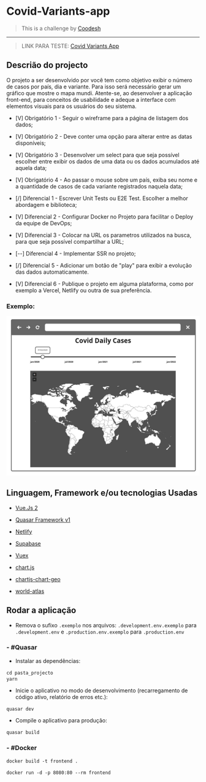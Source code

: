 # Covid-Variants-app
> 
>This is a challenge by [Coodesh](https://coodesh.com/)
>
> 
---
> 
> LINK PARA TESTE: [Covid Variants App](https://coodesh.com/)
>
> 

## Descrião do projecto

O projeto a ser desenvolvido por você tem como objetivo exibir o número de casos por país, dia e variante. Para isso será necessário gerar um gráfico que mostre o mapa mundi. Atente-se, ao desenvolver a aplicação front-end, para conceitos de usabilidade e adeque a interface com elementos visuais para os usuários do seu sistema.

 
- [V] Obrigatório 1 - Seguir o wireframe para a página de listagem dos dados;

- [V] Obrigatório 2 - Deve conter uma opção para alterar entre as datas disponíveis;

- [V] Obrigatório 3 - Desenvolver um select para que seja possível escolher entre exibir os dados de uma data ou os dados acumulados até aquela data;

- [V] Obrigatório 4 - Ao passar o mouse sobre um país, exiba seu nome e a quantidade de casos de cada variante registrados naquela data;

- [/] Diferencial 1 - Escrever Unit Tests ou E2E Test. Escolher a melhor abordagem e biblioteca;

- [V] Diferencial 2 - Configurar Docker no Projeto para facilitar o Deploy da equipe de DevOps;

- [V] Diferencial 3 - Colocar na URL os parametros utilizados na busca, para que seja possível compartilhar a URL;

- [--] Diferencial 4 - Implementar SSR no projeto;

- [/] Diferencial 5 - Adicionar um botão de "play" para exibir a evolução das dados automaticamente.

- [V] Diferencial 6 - Publique o projeto em alguma plataforma, como por exemplo a Vercel, Netlify ou outra de sua preferência.




### Exemplo:

![Exemplo](./wireframe.jpg)



##  Linguagem, Framework e/ou tecnologias Usadas

- [Vue.Js 2](https://v2.vuejs.org/)
- [Quasar Framework v1](https://v1.quasar.dev/)
- [Netlify](https://www.netlify.com/)


- [Supabase](https://supabase.com/)
- [Vuex](https://vuex.vuejs.org/)
- [chart.js](https://www.chartjs.org/)  
- [chartjs-chart-geo](https://www.npmjs.com/package/chartjs-chart-geo)  
- [world-atlas](https://www.npmjs.com/package/world-atlas) 

## Rodar a aplicação

* Remova o sufixo `.exemplo` nos arquivos: ```.development.env.exemplo``` para ```.development.env``` e ```.production.env.exemplo``` para ```.production.env``` 


### - #Quasar 

- Instalar as dependências:
```
cd pasta_projecto
yarn
```

- Inicie o aplicativo no modo de desenvolvimento (recarregamento de código ativo, relatório de erros etc.):
```
quasar dev
```

- Compile o aplicativo para produção:
```
quasar build
```

### - #Docker


```
docker build -t frontend .
```


```
docker run -d -p 8080:80 --rm frontend
```

